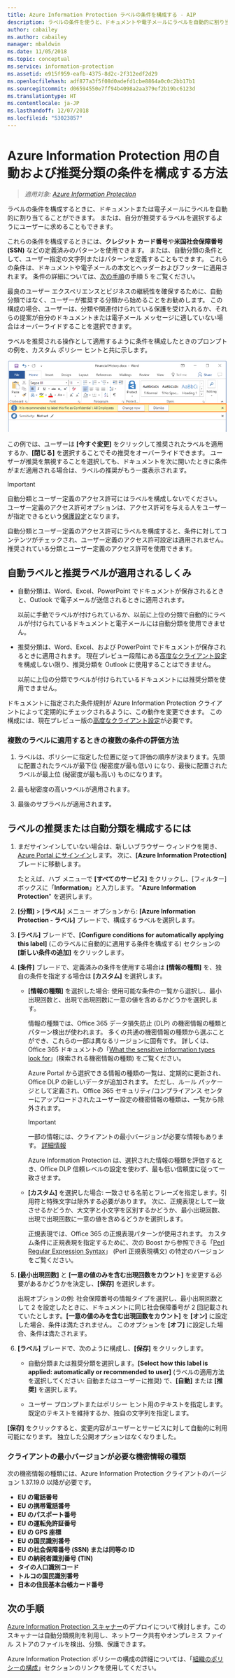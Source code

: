 ```yaml
---
title: Azure Information Protection ラベルの条件を構成する - AIP
description: ラベルの条件を使うと、ドキュメントや電子メールにラベルを自動的に割り当てることができます。 または、推奨するラベルを選択するようユーザーに求めることができます。
author: cabailey
ms.author: cabailey
manager: mbaldwin
ms.date: 11/05/2018
ms.topic: conceptual
ms.service: information-protection
ms.assetid: e915f959-eafb-4375-8d2c-2f312edf2d29
ms.openlocfilehash: adf877a3f5f08d0adefd1cbe8864a0c0c2bb17b1
ms.sourcegitcommit: d06594550e7ff94b4098a2aa379ef2b19bc6123d
ms.translationtype: HT
ms.contentlocale: ja-JP
ms.lasthandoff: 12/07/2018
ms.locfileid: "53023857"
---
```

# <a name="how-to-configure-conditions-for-automatic-and-recommended-classification-for-azure-information-protection"></a>Azure Information Protection 用の自動および推奨分類の条件を構成する方法

>*適用対象: [Azure Information Protection](https://azure.microsoft.com/pricing/details/information-protection)*

ラベルの条件を構成するときに、ドキュメントまたは電子メールにラベルを自動的に割り当てることができます。 または、自分が推奨するラベルを選択するようにユーザーに求めることもできます。 

これらの条件を構成するときには、**クレジット カード番号**や**米国社会保障番号 (SSN)** などの定義済みのパターンを使用できます。 または、自動分類の条件として、ユーザー指定の文字列またはパターンを定義することもできます。 これらの条件は、ドキュメントや電子メールの本文とヘッダーおよびフッターに適用されます。 条件の詳細については、[次の手順](#to-configure-recommended-or-automatic-classification-for-a-label)の手順 5 をご覧ください。

最良のユーザー エクスペリエンスとビジネスの継続性を確保するために、自動分類ではなく、ユーザーが推奨する分類から始めることをお勧めします。 この構成の場合、ユーザーは、分類や関連付けられている保護を受け入れるか、それらの提案が自分のドキュメントまたは電子メール メッセージに適していない場合はオーバーライドすることを選択できます。

ラベルを推奨される操作として適用するように条件を構成したときのプロンプトの例を、カスタム ポリシー ヒントと共に示します。

![Azure Information Protection の検出と推奨事項](./media/info-protect-recommend-calloutsv2.png)

この例では、ユーザーは **[今すぐ変更]** をクリックして推奨されたラベルを適用するか、**[閉じる]** を選択することでその推奨をオーバーライドできます。 ユーザーが推奨を無視することを選択しても、ドキュメントを次に開いたときに条件がまだ適用される場合は、ラベルの推奨がもう一度表示されます。 

> [!IMPORTANT]
>自動分類とユーザー定義のアクセス許可にはラベルを構成しないでください。 ユーザー定義のアクセス許可オプションは、アクセス許可を与える人をユーザーが指定できるという[保護設定](configure-policy-protection.md)となります。
>
>自動分類とユーザー定義のアクセス許可にラベルを構成すると、条件に対してコンテンツがチェックされ、ユーザー定義のアクセス許可設定は適用されません。 推奨されている分類とユーザー定義のアクセス許可を使用できます。

## <a name="how-automatic-or-recommended-labels-are-applied"></a>自動ラベルと推奨ラベルが適用されるしくみ

- 自動分類は、Word、Excel、PowerPoint でドキュメントが保存されるときと、Outlook で電子メールが送信されるときに適用されます。 
    
    以前に手動でラベルが付けられているか、以前に上位の分類で自動的にラベルが付けられているドキュメントと電子メールには自動分類を使用できません。 

- 推奨分類は、Word、Excel、および PowerPoint でドキュメントが保存されるときに適用されます。 現在プレビュー段階にある[高度なクライアント設定](./rms-client/client-admin-guide-customizations.md#enable-recommended-classification-in-outlook)を構成しない限り、推奨分類を Outlook に使用することはできません。
    
    以前に上位の分類でラベルが付けられているドキュメントには推奨分類を使用できません。 

ドキュメントに指定された条件規則が Azure Information Protection クライアントによって定期的にチェックされるように、この動作を変更できます。 この構成には、現在プレビュー版の[高度なクライアント設定](./rms-client/client-admin-guide-customizations.md#turn-on-classification-to-run-continuously-in-the-background)が必要です。

### <a name="how-multiple-conditions-are-evaluated-when-they-apply-to-more-than-one-label"></a>複数のラベルに適用するときの複数の条件の評価方法

1. ラベルは、ポリシーに指定した位置に従って評価の順序が決まります。先頭に配置されたラベルが最下位 (秘密度が最も低い) になり、最後に配置されたラベルが最上位 (秘密度が最も高い) ものになります。

2. 最も秘密度の高いラベルが適用されます。
 
3. 最後のサブラベルが適用されます。


## <a name="to-configure-recommended-or-automatic-classification-for-a-label"></a>ラベルの推奨または自動分類を構成するには

1. まだサインインしていない場合は、新しいブラウザー ウィンドウを開き、[Azure Portal にサインイン](configure-policy.md#signing-in-to-the-azure-portal)します。 次に、**[Azure Information Protection]** ブレードに移動します。 
    
    たとえば、ハブ メニューで **[すべてのサービス]** をクリックし、[フィルター] ボックスに「**Information**」と入力します。 "**Azure Information Protection**" を選択します。

2. **[分類]** > **[ラベル]** メニュー オプションから: **[Azure Information Protection - ラベル]** ブレードで、構成するラベルを選択します。

3. **[ラベル]** ブレードで、**[Configure conditions for automatically applying this label]** (このラベルに自動的に適用する条件を構成する) セクションの **[新しい条件の追加]** をクリックします。

4. **[条件]** ブレードで、定義済みの条件を使用する場合は **[情報の種類]** を、独自の条件を指定する場合は **[カスタム]** を選択します。
    - **[情報の種類]** を選択した場合: 使用可能な条件の一覧から選択し、最小出現回数と、出現で出現回数に一意の値を含めるかどうかを選択します。
        
        情報の種類では、Office 365 データ損失防止 (DLP) の機密情報の種類とパターン検出が使われます。 多くの共通の機密情報の種類から選ぶことができ、これらの一部は異なるリージョンに固有です。 詳しくは、Office 365 ドキュメントの「[What the sensitive information types look for](/office365/securitycompliance/what-the-sensitive-information-types-look-for)」(検索される機密情報の種類) をご覧ください。
        
        Azure Portal から選択できる情報の種類の一覧は、定期的に更新され、Office DLP の新しいデータが追加されます。 ただし、ルール パッケージとして定義され、Office 365 セキュリティ/コンプライアンス センターにアップロードされたユーザー設定の機密情報の種類は、一覧から除外されます。
        
        > [!IMPORTANT]
        > 一部の情報には、クライアントの最小バージョンが必要な情報もあります。 [詳細情報](#sensitive-information-types-that-require-a-minimum-version-of-the-client) 
        
        Azure Information Protection は、選択された情報の種類を評価するとき、Office DLP 信頼レベルの設定を使わず、最も低い信頼度に従って一致させます。
    
    - **[カスタム]** を選択した場合: 一致させる名前とフレーズを指定します。引用符と特殊文字は除外する必要があります。 次に、正規表現として一致させるかどうか、大文字と小文字を区別するかどうか、最小出現回数、出現で出現回数に一意の値を含めるどうかを選択します。
        
        正規表現では、Office 365 の正規表現パターンが使用されます。 カスタム条件に正規表現を指定するために、次の Boost から参照できる「[Perl Regular Expression Syntax](https://www.boost.org/doc/libs/1_37_0/libs/regex/doc/html/boost_regex/syntax/perl_syntax.html)」 (Perl 正規表現構文) の特定のバージョンをご覧ください。
        
5. **[最小出現回数]** と **[一意の値のみを含む出現回数をカウント]** を変更する必要があるかどうかを決定し、**[保存]** を選択します。 
    
    出現オプションの例: 社会保障番号の情報タイプを選択し、最小出現回数として 2 を設定したときに、ドキュメントに同じ社会保障番号が 2 回記載されていたとします。**[一意の値のみを含む出現回数をカウント]** を **[オン]** に設定した場合、条件は満たされません。 このオプションを **[オフ]** に設定した場合、条件は満たされます。

6. **[ラベル]** ブレードで、次のように構成し、**[保存]** をクリックします。
    
    - 自動分類または推奨分類を選択します。**[Select how this label is applied: automatically or recommended to user]** (ラベルの適用方法を選択してください: 自動またはユーザーに推奨) で、**[自動]** または **[推奨]** を選択します。
    
    - ユーザー プロンプトまたはポリシー ヒント用のテキストを指定します。既定のテキストを維持するか、独自の文字列を指定します。

**[保存]** をクリックすると、変更内容がユーザーとサービスに対して自動的に利用可能になります。 独立した公開オプションはなくなりました。

### <a name="sensitive-information-types-that-require-a-minimum-version-of-the-client"></a>クライアントの最小バージョンが必要な機密情報の種類

次の機密情報の種類には、Azure Information Protection クライアントのバージョン 1.37.19.0 以降が必要です。

- **EU の電話番号**
- **EU の携帯電話番号**
- **EU のパスポート番号**
- **EU の運転免許証番号**
- **EU の GPS 座標**
- **EU の国民識別番号**
- **EU の社会保障番号 (SSN) または同等の ID**
- **EU の納税者識別番号 (TIN)**
- **タイの人口識別コード**
- **トルコの国民識別番号**
- **日本の住民基本台帳カード番号**


## <a name="next-steps"></a>次の手順

[Azure Information Protection スキャナー](deploy-aip-scanner.md)のデプロイについて検討します。このスキャナーは自動分類規則を利用し、ネットワーク共有やオンプレミス ファイル ストアのファイルを検出、分類、保護できます。  

Azure Information Protection ポリシーの構成の詳細については、「[組織のポリシーの構成](configure-policy.md#configuring-your-organizations-policy)」セクションのリンクを使用してください。


